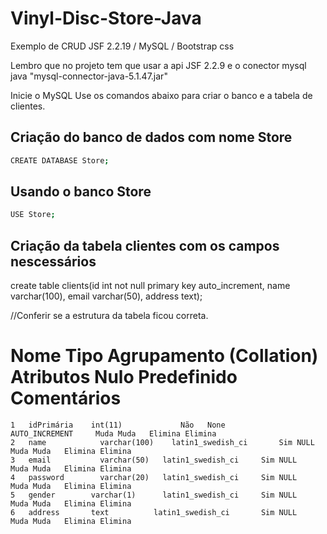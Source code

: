 # Vinyl-Disc-Store-Java

Exemplo de CRUD JSF 2.2.19 / MySQL / Bootstrap css

Lembro que no projeto tem que usar a api JSF 2.2.9 e o conector mysql java "mysql-connector-java-5.1.47.jar"

Inicie o MySQL
Use os comandos abaixo para criar o banco e a tabela de clientes.
## Criação do banco de dados com nome Store

```sh
CREATE DATABASE Store;
```

## Usando o banco Store

```sh
USE Store;
```

## Criação da tabela clientes com os campos nescessários 

create table clients(id int not null primary key auto_increment, name varchar(100), email varchar(50), address text);

//Conferir se a estrutura da tabela ficou correta.

 # Nome	            Tipo	    Agrupamento (Collation)	Atributos	Nulo	Predefinido	Comentários
	1	idPrimária	  int(11)			  Não	None		      AUTO_INCREMENT	 Muda Muda	 Elimina Elimina	
	2	name	        varchar(100)	latin1_swedish_ci		Sim	NULL			 Muda Muda	 Elimina Elimina	
	3	email	        varchar(50)	  latin1_swedish_ci		Sim	NULL			 Muda Muda	 Elimina Elimina	
	4	password	    varchar(20)	  latin1_swedish_ci		Sim	NULL			 Muda Muda	 Elimina Elimina	
	5	gender	      varchar(1)	  latin1_swedish_ci		Sim	NULL			 Muda Muda	 Elimina Elimina	
	6	address	      text	        latin1_swedish_ci		Sim	NULL			 Muda Muda	 Elimina Elimina	
